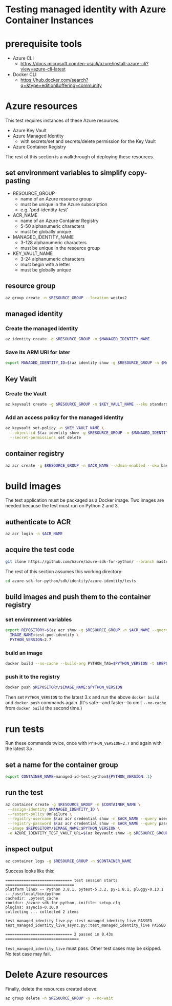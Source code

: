 # Testing managed identity with Azure Container Instances

# prerequisite tools
- Azure CLI
  - https://docs.microsoft.com/en-us/cli/azure/install-azure-cli?view=azure-cli-latest
- Docker CLI
  - https://hub.docker.com/search?q=&type=edition&offering=community


# Azure resources
This test requires instances of these Azure resources:
- Azure Key Vault
- Azure Managed Identity
  - with secrets/set and secrets/delete permission for the Key Vault
- Azure Container Registry

The rest of this section is a walkthrough of deploying these resources.

## set environment variables to simplify copy-pasting
- RESOURCE_GROUP
  - name of an Azure resource group
  - must be unique in the Azure subscription
  - e.g. 'pod-identity-test'
- ACR_NAME
  - name of an Azure Container Registry
  - 5-50 alphanumeric characters
  - must be globally unique
- MANAGED_IDENTITY_NAME
  - 3-128 alphanumeric characters
  - must be unique in the resource group
- KEY_VAULT_NAME
  - 3-24 alphanumeric characters
  - must begin with a letter
  - must be globally unique

## resource group
```sh
az group create -n $RESOURCE_GROUP --location westus2
```

## managed identity
### Create the managed identity
```sh
az identity create -g $RESOURCE_GROUP -n $MANAGED_IDENTITY_NAME
```

### Save its ARM URI for later
```sh
export MANAGED_IDENTITY_ID=$(az identity show -g $RESOURCE_GROUP -n $MANAGED_IDENTITY_NAME --query id -o tsv)
```

## Key Vault
### Create the Vault
```sh
az keyvault create -g $RESOURCE_GROUP -n $KEY_VAULT_NAME --sku standard
```

### Add an access policy for the managed identity
```sh
az keyvault set-policy -n $KEY_VAULT_NAME \
  --object-id $(az identity show -g $RESOURCE_GROUP -n $MANAGED_IDENTITY_NAME --query principalId -o tsv) \
  --secret-permissions set delete
```

## container registry
```sh
az acr create -g $RESOURCE_GROUP -n $ACR_NAME --admin-enabled --sku basic
```

# build images
The test application must be packaged as a Docker image. Two images are needed
because the test must run on Python 2 and 3.

## authenticate to ACR
```sh
az acr login -n $ACR_NAME
```

## acquire the test code
```sh
git clone https://github.com/Azure/azure-sdk-for-python/ --branch master --single-branch --depth 1
```

The rest of this section assumes this working directory:
```sh
cd azure-sdk-for-python/sdk/identity/azure-identity/tests
```

## build images and push them to the container registry
### set environment variables
```sh
export REPOSITORY=$(az acr show -g $RESOURCE_GROUP -n $ACR_NAME --query loginServer -o tsv) \
  IMAGE_NAME=test-pod-identity \
  PYTHON_VERSION=2.7
```

### build an image
```sh
docker build --no-cache --build-arg PYTHON_TAG=$PYTHON_VERSION -t $REPOSITORY/$IMAGE_NAME:$PYTHON_VERSION ./managed-identity-live
```

### push it to the registry
```sh
docker push $REPOSITORY/$IMAGE_NAME:$PYTHON_VERSION
```

Then set `PYTHON_VERSION` to the latest 3.x and run the above `docker build`
and `docker push` commands again. (It's safe--and faster--to omit
`--no-cache` from `docker build` the second time.)


# run tests

Run these commands twice, once with `PYTHON_VERSION=2.7` and again with the
latest 3.x.

## set a name for the container group
```sh
export CONTAINER_NAME=managed-id-test-python${PYTHON_VERSION::1}
```

## run the test
```sh
az container create -g $RESOURCE_GROUP -n $CONTAINER_NAME \
 --assign-identity $MANAGED_IDENTITY_ID \
 --restart-policy OnFailure \
 --registry-username $(az acr credential show -n $ACR_NAME --query username -o tsv) \
 --registry-password $(az acr credential show -n $ACR_NAME --query passwords[0].value -o tsv) \
 --image $REPOSITORY/$IMAGE_NAME:$PYTHON_VERSION \
 -e AZURE_IDENTITY_TEST_VAULT_URL=$(az keyvault show -g $RESOURCE_GROUP -n $KEY_VAULT_NAME --query properties.vaultUri -o tsv)
```

## inspect output
```sh
az container logs -g $RESOURCE_GROUP -n $CONTAINER_NAME
```

Success looks like this:
```
============================= test session starts ==============================
platform linux -- Python 3.8.1, pytest-5.3.2, py-1.8.1, pluggy-0.13.1 -- /usr/local/bin/python
cachedir: .pytest_cache
rootdir: /azure-sdk-for-python, inifile: setup.cfg
plugins: asyncio-0.10.0
collecting ... collected 2 items

test_managed_identity_live.py::test_managed_identity_live PASSED
test_managed_identity_live_async.py::test_managed_identity_live PASSED

============================= 2 passed in 0.43s ================================
```
`test_managed_identity_live` must pass. Other test cases may be skipped. No test case may fail.

# Delete Azure resources
Finally, delete the resources created above:
```sh
az group delete -n $RESOURCE_GROUP -y --no-wait
```
